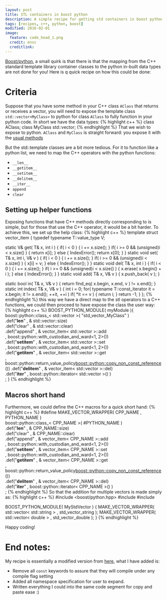 ```yaml
---
layout: post
title: STL containers in boost python
description: A simple recipe for getting std containers in boost python
tags: [recipes, c++, python, boost]
modified: 2016-02-01
image:
  feature: code_head_1.png
  credit: ensc
  creditlink:
---
```


[Boost/python](http://www.boost.org/doc/libs/1_60_0/libs/python/doc/html/index.html), a small quirk is that
there is that the mapping from the C++ standard template library container classes to the python in-built data
types are not done for you! Here is q quick recipe on how this could be done:

# Criteria
Suppose that you have some method in your C++ class `AClass` that returns or receives a vector, you will need to
expose the template class `std::vector<MyClass>` to python for class `AClass` to fully function in your python code.
In short we have the data types:
{% highlight c++ %}
class AClass;
class MyClass
std::vector<MyClass>;
{% endhighlight %}
That we wish to expose to python. `AClass` and `MyClass` is straight forward: you expose it with the
[usual methods](http://www.boost.org/doc/libs/1_60_0/libs/python/doc/html/tutorial/tutorial/exposing.html)

But the std::template classes are a bit more tedious. For it to function like a python list, we need to map
the C++ operators with the python functions:

   * `__len__`
   * `__getitem__`
   * `__setitem__`
   * `__delitem__`
   * `__iter__`
   * `append`
   * `clear`

## Setting up helper functions
Exposing functions that have C++ methods directly corresponding to is simple, but for those that use the
C++ operator, it would be a bit harder. To achieve this, we set up the help class:
{% highlight c++ %}
template<class T>
struct vector_item {
   typedef typename T::value_type V;

   static V& get( T& x, int i )
   {
      if( i < 0 ) { i += x.size(); }
      if( i >= 0 && (unsigned)i < x.size() ) { return x[i]; }
      else { IndexError(); return x[0]; }
   }
   static void set( T& x, int i, V& v )
   {
      if( i < 0 ) { i += x.size(); }
      if( i >= 0 && (unsigned)i < x.size() ) { x[i] = v; }
      else { IndexError(); }
   }
   static void del( T& x, int i )
   {
      if( i < 0 ) { i += x.size(); }
      if( i >= 0 && (unsigned)i < x.size() ) { x.erase( x.begin() + i ); }
      else { IndexError(); }
   }
   static void add( T& x, V& v )
   {
      x.push_back( v );
   }

   static bool in( T& x, V& v ) {
      return find_eq( x.begin, x.end, v ) != x.end();
   }
   static int index( T& x, V& v ) {
      int i = 0;
      for( typename T::const_iterator it = x.begin; it != x.end(); ++it, ++i )
         if( *it == v ) { return i; }
      return -1;
   }
};
{% endhighlight %}
this way we have a direct map to the stl operators to a C++ functions,
we could then proceed to have expose the class the user way:
{% highlight c++ %}
BOOST_PYTHON_MODULE( myModule ){
   boost::python::class_< std::vector<MyClass> >( "std_vector_MyClass" )                                      
      .def("__len__"     , & std::vector<MyClass>::size)                                                 
      .def("clear"       , & std::vector<MyClass>::clear)                                                
      .def("append"      , & vector_item< std::vector<MyClass> >::add                                    
            , boost::python::with_custodian_and_ward<1, 2>())                                
      .def("__setitem__" , & vector_item< std::vector<MyClass> >::set                                    
            , boost::python::with_custodian_and_ward<1, 2>())                                
      .def("__getitem__" , & vector_item< std::vector<MyClass> >::get                                    
            , boost::python::return_value_policy<boost::python::copy_non_const_reference>())
      .def("__delitem__" , & vector_item< std::vector<MyClass> >::del)                                   
      .def("__iter__"    , boost::python::iterator< std::vector<MyClass> >() )                           
      ;
}
{% endhighlight %}


## Macros short hand
Furthermore, we could define the C++ macros for a quick short hand:
{% highlight c++ %}
#define MAKE_VECTOR_WRAPPER( CPP_NAME , PYTHON_NAME )                                        \
   boost::python::class_< CPP_NAME >( #PYTHON_NAME )                                         \
      .def("__len__"     , & CPP_NAME::size)                                                 \
      .def("clear"       , & CPP_NAME::clear)                                                \
      .def("append"      , & vector_item< CPP_NAME >::add                                    \
            , boost::python::with_custodian_and_ward<1, 2>())                                \
      .def("__setitem__" , & vector_item< CPP_NAME >::set                                    \
            , boost::python::with_custodian_and_ward<1, 2>())                                \
      .def("__getitem__" , & vector_item< CPP_NAME >::get                                    \
            , boost::python::return_value_policy<boost::python::copy_non_const_reference>()) \
      .def("__delitem__" , & vector_item< CPP_NAME >::del)                                   \
      .def("__iter__"    , boost::python::iterator< CPP_NAME >() )                           \
;
{% endhighlight %}
So that the addition for multiple vectors is made simply as:
{% highlight c++ %}
#include <boost/python.hpp>
#include <vector>
#include <string>

BOOST_PYTHON_MODULE( MyStdVector )
{
   MAKE_VECTOR_WRAPPER( std::vector< std::string > , std_vector_string );
   MAKE_VECTOR_WRAPPER( std::vector< double >      , std_vector_double );
}
{% endhighlight %}

Happy coding!


# End notes:
My recipe is essentially a modified version from [here](https://wiki.python.org/moin/boost.python/StlContainers),
what I have added is:

  * Remove all `const` keywords to assure that they will compile under any compile flag setting
  * Added all namespace specification for user to expand.
  * Written everything I could into the same code segment for copy and paste ease :)

